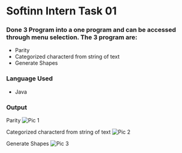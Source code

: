 # Softinn Intern Task 01
 
### Done 3 Program into a one program and can be accessed through menu selection. The 3 program are:
- Parity 
- Categorized characterd from string of text
- Generate Shapes

### Language Used
- Java

### Output
Parity
![Pic 1](https://drive.google.com/file/d/1lKyMoN8KACS2drhqrmIE9vc6YkHFPSWz/view?usp=sharing)

Categorized characterd from string of text
![Pic 2](https://drive.google.com/file/d/1_n3DkVfmmjMqlGzm8vDuR1Y7QSgT2cv5/view?usp=sharing)

Generate Shapes
![Pic 3](https://drive.google.com/file/d/11EEqu5eSSJP61HESVj2zEI-FvbFVmcjb/view?usp=sharing)
